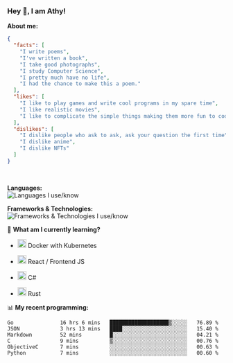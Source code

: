 ### Hey 👋, I am Athy!<br>

**About me:**


```json
{
  "facts": [
    "I write poems",
    "I've written a book",
    "I take good photographs",
    "I study Computer Science",
    "I pretty much have no life",
    "I had the chance to make this a poem."
  ],
  "likes": [
    "I like to play games and write cool programs in my spare time",
    "I like realistic movies",
    "I like to complicate the simple things making them more fun to code."
  ],
  "dislikes": [
    "I dislike people who ask to ask, ask your question the first time",
    "I dislike anime",
    "I dislike NFTs"
  ]
}
```
<br>


**Languages:**<br>
![Languages I use/know](https://skillicons.dev/icons?i=py,js,html,go,lua,java)

**Frameworks & Technologies:**<br />
![Frameworks & Technologies I use/know](https://skillicons.dev/icons?i=nodejs,nextjs,ts,react,express,docker,kubernetes,mysql,postgresql,mongodb,git,github,tailwind,prisma)

📙 **What am I currently learning?**

- <img height="20" src="https://cdn.jsdelivr.net/gh/devicons/devicon/icons/docker/docker-original.svg" /> Docker with Kubernetes

- <img height="20" src="https://cdn.jsdelivr.net/gh/devicons/devicon/icons/react/react-original.svg" /> React / Frontend JS

- <img height="20" src="https://cdn.jsdelivr.net/gh/devicons/devicon/icons/csharp/csharp-original.svg" /> C#
- <img height="20" src="https://cdn.jsdelivr.net/gh/devicons/devicon/icons/rust/rust-plain.svg" /> Rust

📊 **My recent programming:**

<!--START_SECTION:waka-->

```text
Go               16 hrs 6 mins   ███████████████████▒░░░░░   76.89 %
JSON             3 hrs 13 mins   ████░░░░░░░░░░░░░░░░░░░░░   15.40 %
Markdown         52 mins         █░░░░░░░░░░░░░░░░░░░░░░░░   04.21 %
C                9 mins          ▒░░░░░░░░░░░░░░░░░░░░░░░░   00.76 %
ObjectiveC       7 mins          ░░░░░░░░░░░░░░░░░░░░░░░░░   00.63 %
Python           7 mins          ░░░░░░░░░░░░░░░░░░░░░░░░░   00.60 %
```

<!--END_SECTION:waka-->
